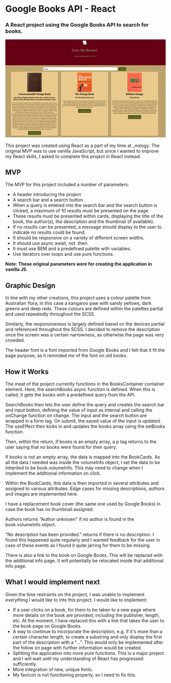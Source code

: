 # Google Books API - React

### A React project using the Google Books API to search for books.

![alt text](./src/assets/images/GoogleBooksAPIInterface.PNG)

This project was created using React as a part of my time at \_nology. The original MVP was to use vanilla JavaScript, but since I wanted to improve my React skills, I asked to complete this project in React instead.

## MVP

The MVP for this project included a number of parameters:

-   A header introducing the project
-   A search bar and a search button
-   When a query is entered into the search bar and the search button is clicked, a maximum of 10 results must be presented on the page.
-   These results must be presented within cards, displaying the title of the book, the author(s), the description and the thumbnail (if available).
-   If no results can be presented, a message should display to the user to indicate no results could be found.
-   It should be responsive on a variety of different screen widths.
-   It should use async await, not .then.
-   It must use BEM and a predefined palette with variables.
-   Use iterators over loops and use pure functions.

**Note: These original parameters were for creating the application in vanilla JS.**

## Graphic Design

In line with my other creations, this project uses a colour palette from Australian flora, in this case a kangaroo paw with sandy yellows, dark greens and deep reds. These colours are defined within the palettes partial and used repeatedly throughout the SCSS.

Similarly, the responsiveness is largely defined based on the devices partial and referenced throughout the SCSS. I decided to remove the description once the screen was a certain narrowness, as otherwise the page was very crowded.

The header font is a font imported from Google Books and I felt that it fit the page purpose, as it reminded me of the font on old books.

## How it Works

The meat of the project currently functions in the BooksContainer container element. Here, the searchBooks async function is defined. When this is called, it gets the books with a predefined query from the API.

SearchBooks then lets the user define the query and creates the search bar and input button, defining the value of input as internal and calling the onChange function on change. The input and the search button are wrapped in a form tag. On submit, the saved value of the input is updated. The useEffect then kicks in and updates the books array using the setBooks function.

Then, within the return, if books is an empty array, a p tag returns to the user saying that no books were found for their query.

If books is not an empty array, the data is mapped into the BookCards. As all the data I needed was inside the volumeInfo object, I set the data to be inherited to be book.volumeInfo. This may need to change when I implement the additional information on click.

Within the BookCards, this data is then imported in several attributes and assigned to various attributes. Edge cases for missing descriptions, authors and images are implemented here.

I have a replacement book cover (the same one used by Google Books) in case the book has no thumbnail assigned.

Authors returns "Author unknown" if no author is found in the book.volumeInfo object.

"No description has been provided." returns if there is no description. I found this happened quite regularly and I wanted feedback for the user in case of these events as I found it quite jarring for them to be missing.

There is also a link to the book on Google Books. This will be replaced with the additional info page. It will potentially be relocated inside that additional info page.

## What I would implement next

Given the time restraints on the project, I was unable to implement everything I would like to into this project. I would like to implement:

-   If a user clicks on a book, for them to be taken to a new page where more details on the book are provided, including the publisher, length, etc. At the moment, I have replaced this with a link that takes the user to the book page on Google Books.
-   A way to continue to incorporate the description, e.g. if it's more than a certain character length, to create a substring and only display the first part of the description with a "...". This would only be implemented after the follow on page with further information would be created.
-   Splitting the application into more pure functions. This is a major project and I will wait until my understanding of React has progressed sufficiently.
-   More integration of new, unique fonts.
-   My favicon is not functioning properly, so I need to fix this.
